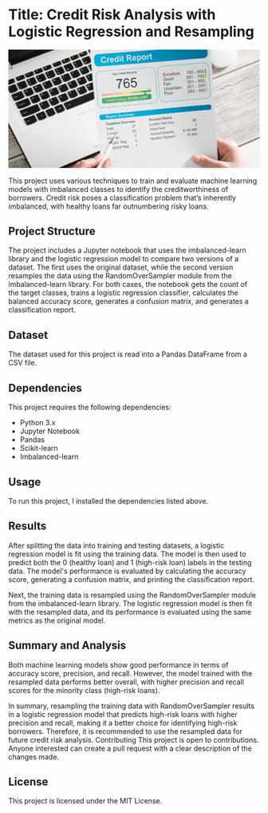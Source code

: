 
# Title: Credit Risk Analysis with Logistic Regression and Resampling

![Alt text](Images/12-5-challenge-image.png)

This project uses various techniques to train and evaluate machine learning models with imbalanced classes to identify the creditworthiness of borrowers. Credit risk poses a classification problem that’s inherently imbalanced, with healthy loans far outnumbering risky loans.

## Project Structure
The project includes a Jupyter notebook that uses the imbalanced-learn library and the logistic regression model to compare two versions of a dataset. The first uses the original dataset, while the second version resamples the data using the RandomOverSampler module from the imbalanced-learn library. For both cases, the notebook gets the count of the target classes, trains a logistic regression classifier, calculates the balanced accuracy score, generates a confusion matrix, and generates a classification report.

## Dataset
The dataset used for this project is read into a Pandas DataFrame from a CSV file.

## Dependencies
This project requires the following dependencies:

- Python 3.x
- Jupyter Notebook
- Pandas
- Scikit-learn
- Imbalanced-learn

## Usage
To run this project, I installed the dependencies listed above.

## Results
After splitting the data into training and testing datasets, a logistic regression model is fit using the training data. The model is then used to predict both the 0 (healthy loan) and 1 (high-risk loan) labels in the testing data. The model's performance is evaluated by calculating the accuracy score, generating a confusion matrix, and printing the classification report.

Next, the training data is resampled using the RandomOverSampler module from the imbalanced-learn library. The logistic regression model is then fit with the resampled data, and its performance is evaluated using the same metrics as the original model.

## Summary and Analysis
Both machine learning models show good performance in terms of accuracy score, precision, and recall. However, the model trained with the resampled data performs better overall, with higher precision and recall scores for the minority class (high-risk loans).

In summary, resampling the training data with RandomOverSampler results in a logistic regression model that predicts high-risk loans with higher precision and recall, making it a better choice for identifying high-risk borrowers. Therefore, it is recommended to use the resampled data for future credit risk analysis.
Contributing
This project is open to contributions. Anyone interested can create a pull request with a clear description of the changes made.

## License
This project is licensed under the MIT License.
